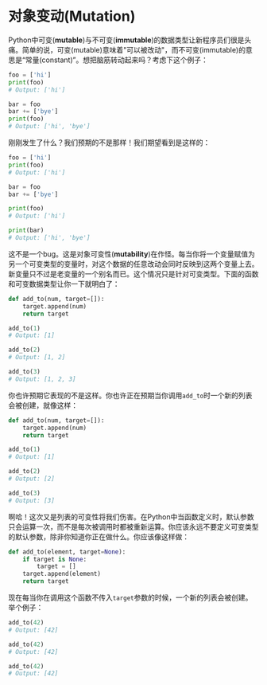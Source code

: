# 对象变动(Mutation)

Python中可变(**mutable**)与不可变(**immutable**)的数据类型让新程序员们很是头痛。简单的说，可变(mutable)意味着"可以被改动"，而不可变(immutable)的意思是“常量(constant)”。想把脑筋转动起来吗？考虑下这个例子：

```python
foo = ['hi']
print(foo)
# Output: ['hi']

bar = foo
bar += ['bye']
print(foo)
# Output: ['hi', 'bye']
```

刚刚发生了什么？我们预期的不是那样！我们期望看到是这样的：

```python
foo = ['hi']
print(foo)
# Output: ['hi']

bar = foo
bar += ['bye']

print(foo)
# Output: ['hi']

print(bar)
# Output: ['hi', 'bye']
```

这不是一个bug。这是对象可变性(**mutability**)在作怪。每当你将一个变量赋值为另一个可变类型的变量时，对这个数据的任意改动会同时反映到这两个变量上去。新变量只不过是老变量的一个别名而已。这个情况只是针对可变类型。下面的函数和可变数据类型让你一下就明白了：

```python
def add_to(num, target=[]):
    target.append(num)
    return target

add_to(1)
# Output: [1]

add_to(2)
# Output: [1, 2]

add_to(3)
# Output: [1, 2, 3]
```
你也许预期它表现的不是这样。你也许正在预期当你调用```add_to```时一个新的列表会被创建，就像这样：

```python
def add_to(num, target=[]):
    target.append(num)
    return target

add_to(1)
# Output: [1]

add_to(2)
# Output: [2]

add_to(3)
# Output: [3]
```
啊哈！这次又是列表的可变性将我们伤害。在Python中当函数定义时，默认参数只会运算一次，而不是每次被调用时都被重新运算。你应该永远不要定义可变类型的默认参数，除非你知道你正在做什么。你应该像这样做：

```python
def add_to(element, target=None):
    if target is None:
        target = []
    target.append(element)
    return target
``` 
现在每当你在调用这个函数不传入```target```参数的时候，一个新的列表会被创建。举个例子：

```python
add_to(42)
# Output: [42]

add_to(42)
# Output: [42]

add_to(42)
# Output: [42]
```

